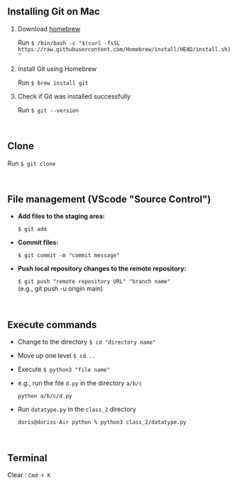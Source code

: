 ## Installing Git on Mac


1. Download [homebrew](https://brew.sh/)

    Run `$ /bin/bash -c "$(curl -fsSL https://raw.githubusercontent.com/Homebrew/install/HEAD/install.sh)"`

2. Install Git using Homebrew

    Run `$ brew install git`

3. Check if Git was installed successfully

    Run `$ git --version`

<br>

## **Clone**


Run `$ git clone`

<Clone using SSH>

<br>

## **File management (VScode "Source Control")**



- **Add files to the staging area:**
    
    `$ git add`
    

- **Commit files:**
    
    `$ git commit -m "commit message"`
    

- **Push local repository changes to the remote repository:**
    
    `$ git push "remote repository URL" "branch name"`<br>(e.g., git push -u origin main)
    
<br>

## Execute commands



- Change to the directory `$ cd "directory name"`
- Move up one level `$ cd ..`
- Execute `$ python3 "file name"`

- e.g., run the file `d.py` in the directory `a/b/c`
    
    `python a/b/c/d.py`
    
- Run `datatype.py` in the `class_2` directory
    
    `doris@doriss-Air python % python3 class_2/datatype.py`


<br>

## Terminal



Clear : `Cmd + K`